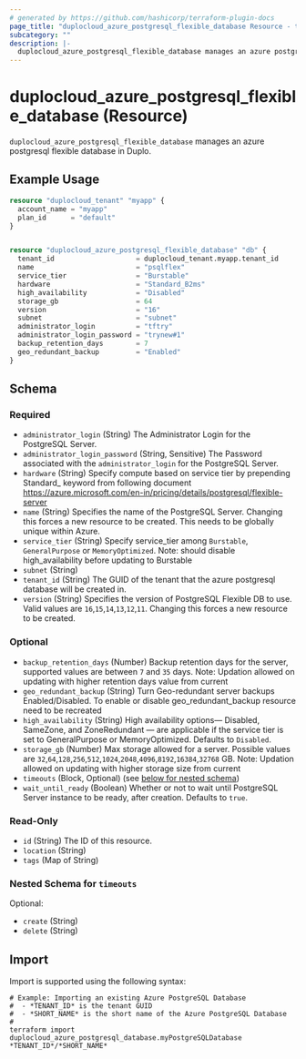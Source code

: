 ```yaml
---
# generated by https://github.com/hashicorp/terraform-plugin-docs
page_title: "duplocloud_azure_postgresql_flexible_database Resource - terraform-provider-duplocloud"
subcategory: ""
description: |-
  duplocloud_azure_postgresql_flexible_database manages an azure postgresql flexible  database in Duplo.
---
```


# duplocloud_azure_postgresql_flexible_database (Resource)

`duplocloud_azure_postgresql_flexible_database` manages an azure postgresql flexible  database in Duplo.

## Example Usage

```terraform
resource "duplocloud_tenant" "myapp" {
  account_name = "myapp"
  plan_id      = "default"
}


resource "duplocloud_azure_postgresql_flexible_database" "db" {
  tenant_id                    = duplocloud_tenant.myapp.tenant_id
  name                         = "psqlflex"
  service_tier                 = "Burstable"
  hardware                     = "Standard_B2ms"
  high_availability            = "Disabled"
  storage_gb                   = 64
  version                      = "16"
  subnet                       = "subnet"
  administrator_login          = "tftry"
  administrator_login_password = "trynew#1"
  backup_retention_days        = 7
  geo_redundant_backup         = "Enabled"
}
```

<!-- schema generated by tfplugindocs -->
## Schema

### Required

- `administrator_login` (String) The Administrator Login for the PostgreSQL Server.
- `administrator_login_password` (String, Sensitive) The Password associated with the `administrator_login` for the PostgreSQL Server.
- `hardware` (String) Specify compute based on service tier by prepending Standard_ keyword from following document https://azure.microsoft.com/en-in/pricing/details/postgresql/flexible-server
- `name` (String) Specifies the name of the PostgreSQL Server. Changing this forces a new resource to be created. This needs to be globally unique within Azure.
- `service_tier` (String) Specify service_tier among `Burstable`, `GeneralPurpose` or `MemoryOptimized`. Note: should disable high_availability before updating to Burstable
- `subnet` (String)
- `tenant_id` (String) The GUID of the tenant that the azure postgresql database will be created in.
- `version` (String) Specifies the version of PostgreSQL Flexible DB to use. Valid values are `16`,`15`,`14`,`13`,`12`,`11`. Changing this forces a new resource to be created.

### Optional

- `backup_retention_days` (Number) Backup retention days for the server, supported values are between `7` and `35` days. Note: Updation allowed on updating with higher retention days value from current
- `geo_redundant_backup` (String) Turn Geo-redundant server backups Enabled/Disabled. To enable or disable geo_redundant_backup resource need to be recreated
- `high_availability` (String) High availability options— Disabled, SameZone, and ZoneRedundant — are applicable if the service tier is set to GeneralPurpose or MemoryOptimized. Defaults to `Disabled`.
- `storage_gb` (Number) Max storage allowed for a server. Possible values are `32`,`64`,`128`,`256`,`512`,`1024`,`2048`,`4096`,`8192`,`16384`,`32768` GB. Note: Updation allowed on updating with higher storage size from current
- `timeouts` (Block, Optional) (see [below for nested schema](#nestedblock--timeouts))
- `wait_until_ready` (Boolean) Whether or not to wait until PostgreSQL Server instance to be ready, after creation. Defaults to `true`.

### Read-Only

- `id` (String) The ID of this resource.
- `location` (String)
- `tags` (Map of String)

<a id="nestedblock--timeouts"></a>
### Nested Schema for `timeouts`

Optional:

- `create` (String)
- `delete` (String)

## Import

Import is supported using the following syntax:

```shell
# Example: Importing an existing Azure PostgreSQL Database
#  - *TENANT_ID* is the tenant GUID
#  - *SHORT_NAME* is the short name of the Azure PostgreSQL Database
#
terraform import duplocloud_azure_postgresql_database.myPostgreSQLDatabase *TENANT_ID*/*SHORT_NAME*
```
